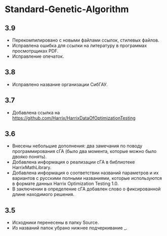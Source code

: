Standard-Genetic-Algorithm
==========================

3.9
---
 * Перекомпилировано с новыми файлами ссылок, стилевых файлов.
 * Исправлена ошибка для ссылки на литературу в программах просмотрщиках PDF.
 * Исправление опечаток.

3.8
---
 * Исправлено название организации СибГАУ.

3.7
---
 * Добавлена ссылка на https://github.com/Harrix/HarrixDataOfOptimizationTesting

3.6
---
 * Внесены небольшие дополнения: два замечания по поводу программирования сГА (было два момента, которые можно было двояко понять).
 * Добавлена информация о реализации сГА в библиотеке HarrixMathLibrary.
 * Добавлена информация о соответствии названий параметров и их вариантов с русскими полными названиями, которые используются в формате данных Harrix Optimization Testing 1.0.
 * В заключении в определение сГА добавлен слово о фиксированной длине находимого решения.

3.5
---
 * Исходники перенесены в папку Source.
 * Из названий папок убрано нижнее подчеркивание _.
